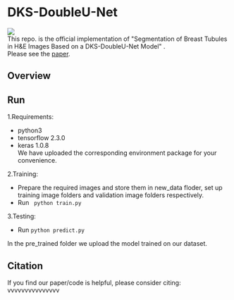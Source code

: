 # DKS-DoubleU-Net
![]( https://img.shields.io/badge/license-MIT-green.svg)  
This repo. is the official implementation of "Segmentation of Breast Tubules in H&E Images Based on a DKS-DoubleU-Net Model" .  
Please see the [paper](https://www.hindawi.com/journals/bmri/2022/2961610/).  
## Overview
## Run  
1.Requirements:  
* python3  
* tensorflow 2.3.0  
* keras 1.0.8  
We have uploaded the corresponding environment package for your convenience.  

2.Training:  
* Prepare the required images and store them in new_data floder, set up training image folders and validation image folders respectively.
* Run ``` python train.py```  

3.Testing:
* Run ```python predict.py```

In the pre_trained folder we upload the model trained on our dataset.
## Citation  
If you find our paper/code is helpful, please consider citing:  
vvvvvvvvvvvvvvv



